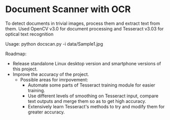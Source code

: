 # Document Scanner with OCR

To detect documents in trivial images, process them and extract text from them. 
Used OpenCV v3.0 for document processing and Tesseract v3.03 for optical text recognition

Usage: 
python docscan.py -i data/Sample1.jpg

Roadmap:
- Release standalone Linux desktop version and smartphone versions of this project.
- Improve the accuracy of the project.
	- Possible areas for imrpovement:
		- Automate some parts of Tesseract training module for easier training.
		- Use different levels of smoothing on Tesseract input, compare text outputs and merge them so as to get high accuracy.
		- Extensively learn Tesseract's methods to try and modify them for greater accuracy.

